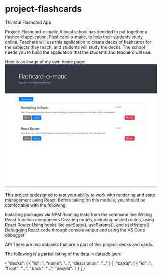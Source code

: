 # project-flashcards
Thinkful Flashcard App


Project: Flashcard-o-matic
A local school has decided to put together a flashcard application, 
Flashcard-o-matic, to help their students study online. Teachers will use this application to create decks of flashcards for the subjects they teach, 
and students will study the decks. The school needs you to build the application that the students and teachers will use.

Here is an image of my own home page: 
![homepage](img/homescreen.png)

This project is designed to test your ability to work with rendering and state management using React. Before taking on this module, 
you should be comfortable with the following:

Installing packages via NPM
Running tests from the command line
Writing React function components
Creating routes, including nested routes, using React Router
Using hooks like useState(), useParams(), and useHistory()
Debugging React code through console output and using the VS Code debugger

API
There are two datasets that are a part of this project: decks and cards.

The following is a partial listing of the data in data/db.json:

{
  "decks": [
    {
      "id": 1,
      "name": "...",
      "description": "..."
    }
  ],
  "cards": [
    {
      "id": 1,
      "front": "...",
      "back": "...",
      "deckId": 1
    }
  ]
}
